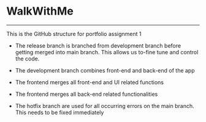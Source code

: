 # WalkWithMe

--------
This is the GitHub structure for portfolio assignment 1

+ The release branch is branched from development branch before getting merged into main branch. This allows us to-fine tune and control the code.

+ The development branch combines front-end and back-end of the app

+ The frontend merges all front-end and UI related functions

+ The frontend merges all back-end related functionalities

+ The hotfix branch are used for all occurring errors on the main branch. This needs to be fixed immediately

